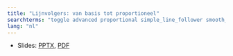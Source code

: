 ```yaml
---
title: "Lijnvolgers: van basis tot proportioneel"
searchterms: "toggle advanced proportional simple_line_follower smooth_line_follower three_stage_line_follower 3_stage_line_follower proportional_line_follower light_sensor moving color colour colour_sensor linefollower line_follower line lijnvolgers:_van_basis_tot_proportioneel"
lang: "nl"
---
```

 <ul>
 <li class="ng-binding">Slides:
 <a href="translations/nl/advanced/LineFollower.pptx">PPTX</a>,
 <a href="translations/nl/advanced/LineFollower.pdf">PDF</a>
 </li>
 </ul>
